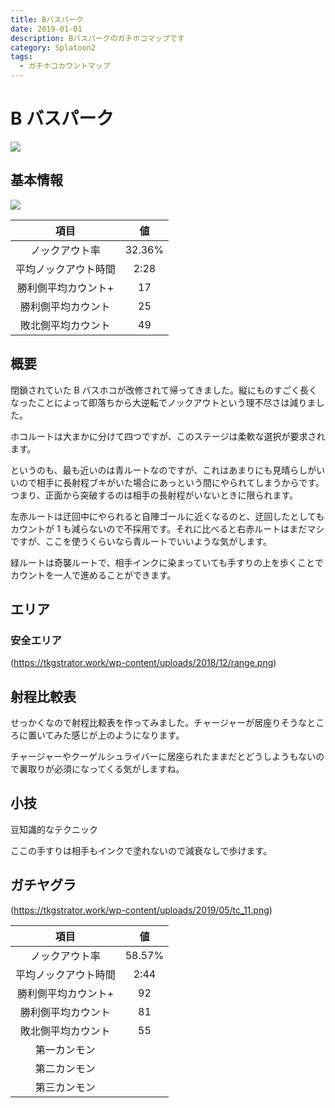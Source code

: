 ```yaml
---
title: Bバスパーク
date: 2019-01-01
description: Bバスパークのガチホコマップです
category: Splatoon2
tags:
  - ガチホコカウントマップ
---
```


# B バスパーク

![](https://pbs.twimg.com/media/EcSc1-yXYAIkCsn?format=png)

## 基本情報

![](https://pbs.twimg.com/media/EV-GhEzXsAQe2Ex?format=png)

|         項目         |   値   |
| :------------------: | :----: |
|    ノックアウト率    | 32.36% |
| 平均ノックアウト時間 |  2:28  |
| 勝利側平均カウント+  |   17   |
|  勝利側平均カウント  |   25   |
|  敗北側平均カウント  |   49   |

## 概要

閉鎖されていた B バスホコが改修されて帰ってきました。縦にものすごく長くなったことによって即落ちから大逆転でノックアウトという理不尽さは減りました。

ホコルートは大まかに分けて四つですが、このステージは柔軟な選択が要求されます。

というのも、最も近いのは青ルートなのですが、これはあまりにも見晴らしがいいので相手に長射程ブキがいた場合にあっという間にやられてしまうからです。つまり、正面から突破するのは相手の長射程がいないときに限られます。

左赤ルートは迂回中にやられると自陣ゴールに近くなるのと、迂回したとしてもカウントが 1 も減らないので不採用です。それに比べると右赤ルートはまだマシですが、ここを使うくらいなら青ルートでいいような気がします。

緑ルートは奇襲ルートで、相手インクに染まっていても手すりの上を歩くことでカウントを一人で進めることができます。

## エリア

### 安全エリア

(https://tkgstrator.work/wp-content/uploads/2018/12/range.png)

## 射程比較表

せっかくなので射程比較表を作ってみました。チャージャーが居座りそうなところに置いてみた感じが上のようになります。

チャージャーやクーゲルシュライバーに居座られたままだとどうしようもないので裏取りが必須になってくる気がしますね。

## 小技

豆知識的なテクニック

ここの手すりは相手もインクで塗れないので減衰なしで歩けます。

## ガチヤグラ

(https://tkgstrator.work/wp-content/uploads/2019/05/tc_11.png)

|         項目         |   値   |
| :------------------: | :----: |
|    ノックアウト率    | 58.57% |
| 平均ノックアウト時間 |  2:44  |
| 勝利側平均カウント+  |   92   |
|  勝利側平均カウント  |   81   |
|  敗北側平均カウント  |   55   |
|     第一カンモン     |        |
|     第二カンモン     |        |
|     第三カンモン     |        |
